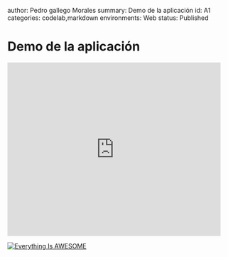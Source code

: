 author: Pedro gallego Morales
summary: Demo de la aplicación
id: A1
categories: codelab,markdown
environments: Web
status: Published
# Demo de la aplicación
<iframe  title="Demo" width="480" height="390" src="https://github.com/PedroGM80/AppInormesTrabajo_5.1/blob/main/Demo.mp4" frameborder="0" allowfullscreen></iframe>

[![Everything Is AWESOME](https://img.youtube.com/vi/StTqXEQ2l-Y/0.jpg)](https://www.youtube.com/watch?v=StTqXEQ2l-Y "Everything Is AWESOME")
